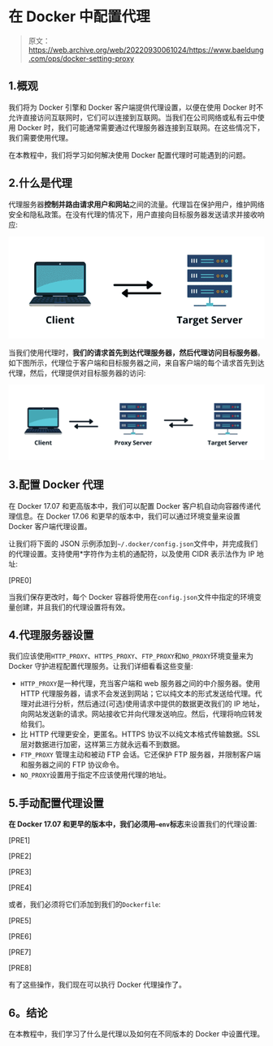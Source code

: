 # 在 Docker 中配置代理

> 原文：<https://web.archive.org/web/20220930061024/https://www.baeldung.com/ops/docker-setting-proxy>

## 1.概观

我们将为 Docker 引擎和 Docker 客户端提供代理设置，以便在使用 Docker 时不允许直接访问互联网时，它们可以连接到互联网。当我们在公司网络或私有云中使用 Docker 时，我们可能通常需要通过代理服务器连接到互联网。在这些情况下，我们需要使用代理。

在本教程中，我们将学习如何解决使用 Docker 配置代理时可能遇到的问题。

## 2.什么是代理

代理服务器**控制并路由请求用户和网站**之间的流量。代理旨在保护用户，维护网络安全和隐私政策。在没有代理的情况下，用户直接向目标服务器发送请求并接收响应:

[![](img/b5d4dd7591860e733dd89e072c878f16.png)](/web/20220727020745/https://www.baeldung.com/wp-content/uploads/2022/05/docker-proxy-2.png)

当我们使用代理时，**我们的请求首先到达代理服务器，然后代理访问目标服务器**。如下图所示，代理位于客户端和目标服务器之间，来自客户端的每个请求首先到达代理，然后，代理提供对目标服务器的访问:

[![](img/81b15296394821dc4ebfe6020cfca452.png)](/web/20220727020745/https://www.baeldung.com/wp-content/uploads/2022/05/docker-proxy-1.png)

## 3.配置 Docker 代理

在 Docker 17.07 和更高版本中，我们可以配置 Docker 客户机自动向容器传递代理信息。在 Docker 17.06 和更早的版本中，我们可以通过环境变量来设置 Docker 客户端代理设置。

让我们将下面的 JSON 示例添加到`~/.docker/config.json`文件中，并完成我们的代理设置。支持使用*字符作为主机的通配符，以及使用 CIDR 表示法作为 IP 地址:

[PRE0]

当我们保存更改时，每个 Docker 容器将使用在`config.json`文件中指定的环境变量创建，并且我们的代理设置将有效。

## 4.代理服务器设置

我们应该使用`HTTP_PROXY`、`HTTPS_PROXY`、`FTP_PROXY`和`NO_PROXY`环境变量来为 Docker 守护进程配置代理服务。让我们详细看看这些变量:

*   `HTTP_PROXY`是一种代理，充当客户端和 web 服务器之间的中介服务器。使用 HTTP 代理服务器，请求不会发送到网站；它以纯文本的形式发送给代理。代理对此进行分析，然后通过(可选)使用请求中提供的数据更改我们的 IP 地址，向网站发送新的请求。网站接收它并向代理发送响应。然后，代理将响应转发给我们。
*   比 HTTP 代理更安全，更匿名。HTTPS 协议不以纯文本格式传输数据。SSL 层对数据进行加密，这样第三方就永远看不到数据。
*   `FTP_PROXY` 管理主动和被动 FTP 会话。它还保护 FTP 服务器，并限制客户端和服务器之间的 FTP 协议命令。
*   `NO_PROXY`设置用于指定不应该使用代理的地址。

## 5.手动配置代理设置

**在 Docker 17.07 和更早的版本中，我们必须用`–env`标志**来设置我们的代理设置:

[PRE1]

[PRE2]

[PRE3]

[PRE4]

或者，我们必须将它们添加到我们的`Dockerfile`:

[PRE5]

[PRE6]

[PRE7]

[PRE8]

有了这些操作，我们现在可以执行 Docker 代理操作了。

## **6。结论**

在本教程中，我们学习了什么是代理以及如何在不同版本的 Docker 中设置代理。